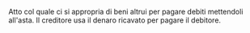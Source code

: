 Atto col quale ci si appropria di beni altrui per pagare debiti mettendoli all'asta.
Il creditore usa il denaro ricavato per pagare il debitore.